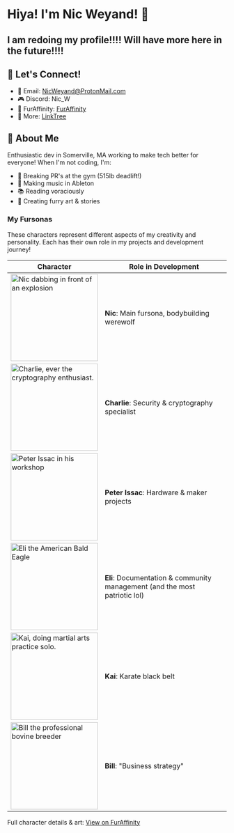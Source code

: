 # Hiya! I'm Nic Weyand! 👋 

## I am redoing my profile!!!! Will have more here in the future!!!!

## 🤝 Let's Connect!
- 📧 Email: NicWeyand@ProtonMail.com
- 🎮 Discord: Nic_W
- 🐺 FurAffinity: [FurAffinity](https://www.furaffinity.net/user/tktheanimal)
- 🔗 More: [LinkTree](https://linktr.ee/nicweyand)

## 🐺 About Me
Enthusiastic dev in Somerville, MA working to make tech better for everyone! When I'm not coding, I'm:
- 💪 Breaking PR's at the gym (515lb deadlift!)
- 🎵 Making music in Ableton
- 📚 Reading voraciously
- 🎨 Creating furry art & stories

### My Fursonas
These characters represent different aspects of my creativity and personality. Each has their own role in my projects and development journey!

| Character | Role in Development |
|---------|-------------|
| <a href="https://www.furaffinity.net/view/57534099/"><img src="https://d.furaffinity.net/art/tktheanimal/1722139558/1722139558.tktheanimal_dbda91cf-b22a-443c-9d4e-4c6ac13fb588_jpeg.jpg" alt="Nic dabbing in front of an explosion" width="200"/></a> | **Nic**: Main fursona, bodybuilding werewolf |
| <a href="https://www.furaffinity.net/view/48909197/"><img src="https://d.furaffinity.net/art/tktheanimal/1662585287/1662585287.tktheanimal_1938817e-6eeb-447c-801a-12848e15e333_jpeg.jpg" alt="Charlie, ever the cryptography enthusiast." width="200"/></a> | **Charlie**: Security & cryptography specialist |
| <a href="https://www.furaffinity.net/view/47552477/"><img src="https://d.furaffinity.net/art/tktheanimal/1654626373/1654626373.tktheanimal_workshop.jpg" alt="Peter Issac in his workshop" width="200"/></a> | **Peter Issac**: Hardware & maker projects |
| <a href="https://www.furaffinity.net/view/41368221/"><img src="https://d.furaffinity.net/art/tktheanimal/1617807578/1617807578.tktheanimal_tktheanimal_sfw_final_1_.jpg" alt="Eli the American Bald Eagle" width="200"/></a> | **Eli**: Documentation & community management (and the most patriotic lol) |
| <a href="https://www.furaffinity.net/view/47990699/"><img src="https://d.furaffinity.net/art/tktheanimal/1657230636/1657230636.tktheanimal_1e67bc37-4d9f-47de-9198-54b4ee77310d.jpg" alt="Kai, doing martial arts practice solo." width="200"/></a> | **Kai**: Karate black belt |
| <a href="https://www.furaffinity.net/view/49998431/"><img src="https://d.furaffinity.net/art/tktheanimal/1669586443/1669586443.tktheanimal_bull_.png" alt="Bill the professional bovine breeder" width="200"/></a> | **Bill**: "Business strategy" |

Full character details & art: [View on FurAffinity](https://www.furaffinity.net/user/tktheanimal)
